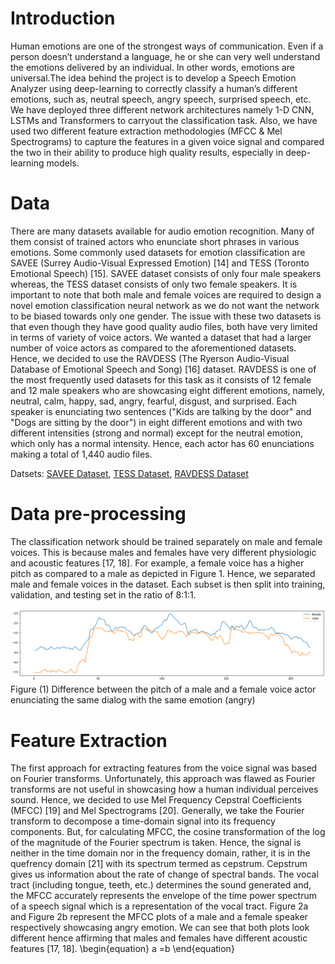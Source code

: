 # Introduction
Human emotions are one of the strongest ways of communication.  Even if a person doesn’t understand a language, he or she can very well understand the emotions delivered by an individual.  In other words, emotions are universal.The idea behind the project is to develop a Speech Emotion Analyzer using deep-learning to correctly classify a human’s different emotions, such as, neutral speech, angry speech, surprised speech, etc. We have deployed three different network architectures namely 1-D CNN, LSTMs and Transformers to carryout the classification task. Also, we have used two different feature extraction methodologies (MFCC &amp; Mel Spectrograms) to capture the features in a given voice signal and compared the two in their ability to produce high quality results, especially in deep-learning models.

# Data
There are many datasets available for audio emotion recognition. Many of them consist of trained actors who enunciate short phrases in various emotions. Some commonly used datasets for emotion classification are SAVEE (Surrey Audio-Visual Expressed Emotion) [14] and TESS (Toronto Emotional Speech) [15]. SAVEE dataset consists of only four male speakers whereas, the TESS dataset consists of only two female speakers. It is important to note that both male and female voices are required to design a novel emotion classification neural network as we do not want the network to be biased towards only one gender. The issue with these two datasets is that even though they have good quality audio files, both have very limited in terms of variety of voice actors. We wanted a dataset that had a larger number of voice actors as compared to the aforementioned datasets. Hence, we decided to use the RAVDESS (The Ryerson Audio-Visual Database of Emotional Speech and Song) [16] dataset. RAVDESS is one of the most frequently used datasets for this task as it consists of 12 female and 12 male speakers who are showcasing eight different emotions, namely, neutral, calm, happy, sad, angry, fearful, disgust, and surprised. Each speaker is enunciating two sentences ("Kids are talking by the door" and "Dogs are sitting by the door") in eight different emotions and with two different intensities (strong and normal) except for the neutral emotion, which only has a normal intensity. Hence, each actor has 60 enunciations making a total of 1,440 audio files.

Datsets:  [SAVEE Dataset](https://www.kaggle.com/barelydedicated/savee-database), [TESS Dataset](https://www.kaggle.com/ejlok1/toronto-emotional-speech-set-tess), [RAVDESS Dataset](https://www.kaggle.com/uwrfkaggler/ravdess-emotional-speech-audio)

# Data pre-processing
The classification network should be trained separately on male and female voices. This is because males and females have very different physiologic and acoustic features [17, 18]. For example, a female voice has a higher pitch as compared to a male as depicted in Figure 1. Hence, we separated male and female voices in the dataset. Each subset is then split into training, validation, and testing set in the ratio of 8:1:1.

![Figure 1](https://github.com/vaibhavsundharam/Speech-Emotion-Analysis/blob/main/Images/Figure_1.png?raw=true)
Figure (1) Difference between the pitch of a male and a female voice actor enunciating the same dialog with the same emotion (angry)

# Feature Extraction
The first approach for extracting features from the voice signal was based on Fourier transforms. Unfortunately, this approach was flawed as Fourier transforms are not useful in showcasing how a human individual perceives sound. Hence, we decided to use Mel Frequency Cepstral Coefficients (MFCC) [19] and Mel Spectrograms [20]. Generally, we take the Fourier transform to decompose a time-domain signal into its frequency components. But, for calculating MFCC, the cosine transformation of the log of the magnitude of the Fourier spectrum is taken. Hence, the signal is neither in the time domain nor in the frequency domain, rather, it is in the quefrency domain [21] with its spectrum
termed as cepstrum. Cepstrum gives us information about the rate of change of spectral bands. The vocal tract (including tongue, teeth, etc.) determines the sound generated and, the MFCC accurately represents the envelope of the time power spectrum of a speech signal which is a representation of the vocal tract. Figure 2a and Figure 2b represent the MFCC plots of a male and a female speaker respectively showcasing angry emotion. We can see that both plots look different hence affirming that males and females have different acoustic features [17, 18].
\begin{equation}
a =b
\end{equation}
